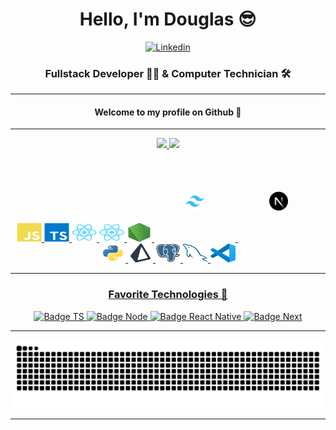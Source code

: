 <h1 align="center">Hello, I'm Douglas 😎</h1>

<div align="center">
  <a href="https://www.linkedin.com/in/douglas-suzuki-775822219/" target="_blank">
    <img alt="Linkedin" src="https://img.shields.io/badge/LinkedIn-0077B5?style=for-the-badge&logo=linkedin&logoColor=white">
  </a>
</div>

<h3 align="center">Fullstack Developer 👨‍💻 & Computer Technician 🛠</h3> <hr>

<h4 align="center">Welcome to my profile on Github 🤝</h4> <hr>

<div align="center">
  <a href="https://github.com/DouglasSuzukiDS">
  <img height="180em" src="https://github-readme-stats.vercel.app/api?username=DouglasSuzukiDS&show_icons=true&theme=dracula&include_all_commits=true&count_private=true"/>
  <img height="180em" src="https://github-readme-stats.vercel.app/api/top-langs/?username=DouglasSuzukiDS&layout=compact&langs_count=7&theme=dracula"/>
</div>

<div align="center"><br>

  
  
  <img alt="JS" height="30" width="40" src="https://github.com/devicons/devicon/blob/master/icons/javascript/javascript-plain.svg">

  <img alt="TS" height="30" width="40" src="https://github.com/devicons/devicon/blob/master/icons/typescript/typescript-original.svg">
  
  <img alt="React" height="30" width="40" src="https://github.com/devicons/devicon/blob/master/icons/react/react-original.svg">

  <img alt="React Native" height="30" width="40" src="https://raw.githubusercontent.com/devicons/devicon/54cfe13ac10eaa1ef817a343ab0a9437eb3c2e08/icons/reactnative/reactnative-original.svg">
  
  <img alt="Node" height="30" width="40" src="https://github.com/devicons/devicon/blob/master/icons/nodejs/nodejs-original.svg">

  <img alt="TailwindCSS" height="30" width="30" style="margin: 50px" src="https://raw.githubusercontent.com/devicons/devicon/54cfe13ac10eaa1ef817a343ab0a9437eb3c2e08/icons/tailwindcss/tailwindcss-original.svg">

  <img alt="Next" height="30" width="30" style="margin: 50px" src="https://raw.githubusercontent.com/devicons/devicon/54cfe13ac10eaa1ef817a343ab0a9437eb3c2e08/icons/nextjs/nextjs-original.svg">

  <img alt="VSC" height="30" width="40" src="https://raw.githubusercontent.com/devicons/devicon/54cfe13ac10eaa1ef817a343ab0a9437eb3c2e08/icons/python/python-original.svg">

  <img alt="PrismaORM" height="30" width="40" src="https://raw.githubusercontent.com/devicons/devicon/54cfe13ac10eaa1ef817a343ab0a9437eb3c2e08/icons/prisma/prisma-original.svg">

  <img alt="PostgreSQL" height="30" width="40" src="https://raw.githubusercontent.com/devicons/devicon/54cfe13ac10eaa1ef817a343ab0a9437eb3c2e08/icons/postgresql/postgresql-original.svg">
  
  <img alt="MySQL" height="30" width="40" src="https://github.com/devicons/devicon/blob/master/icons/mysql/mysql-original.svg">
  
  <img alt="VSC" height="30" width="40" src="https://github.com/devicons/devicon/blob/master/icons/vscode/vscode-original.svg">

 </div> <hr>

<div align="center">
  <h3 align="center">Favorite Technologies 🥰</h3> 

  <img alt="Badge TS" src="https://img.shields.io/badge/TypeScript-007ACC?style=for-the-badge&logo=typescript&logoColor=white">
  <img alt="Badge Node" src="https://img.shields.io/badge/Node.js-43853D?style=for-the-badge&logo=node.js&logoColor=white">
  <img alt="Badge React Native" src="https://img.shields.io/badge/React_Native-20232A?style=for-the-badge&logo=react&logoColor=61DAFB">
  <img alt="Badge Next" src="https://img.shields.io/badge/next%20js-000000?style=for-the-badge&logo=nextdotjs&logoColor=white">
</div> <hr>

<picture>
  <source media="(prefers-color-scheme: dark)" srcset="https://raw.githubusercontent.com/DouglasSuzukiDS/DouglasSuzukiDS/output/github-contribution-grid-snake-dark.svg">
  <source media="(prefers-color-scheme: light)" srcset="https://raw.githubusercontent.com/DouglasSuzukiDS/DouglasSuzukiDS/output/github-contribution-grid-snake.svg">
  <img alt="github contribution grid snake animation" src="https://raw.githubusercontent.com/DouglasSuzukiDS/DouglasSuzukiDS/output/github-contribution-grid-snake.svg">
</picture>

<hr>
